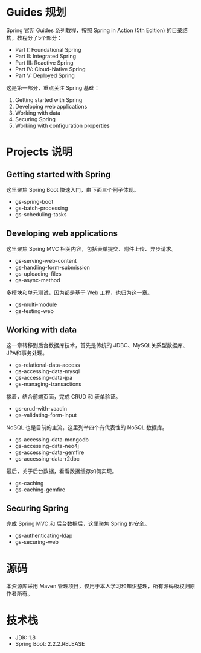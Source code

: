 # Guides 规划

Spring 官网 Guides 系列教程，按照 Spring in Action (5th Edition) 的目录结构，教程分了5个部分：

* Part I: Foundational Spring
* Part II: Integrated Spring
* Part III: Reactive Spring
* Part IV: Cloud-Native Spring
* Part V: Deployed Spring

这是第一部分，重点关注 Spring 基础：

1. Getting started with Spring
2. Developing web applications
3. Working with data
4. Securing Spring
5. Working with configuration properties

# Projects 说明

## Getting started with Spring

这里聚焦 Spring Boot 快速入门，由下面三个例子体现。

* gs-spring-boot
* gs-batch-processing
* gs-scheduling-tasks

## Developing web applications

这里聚焦 Spring MVC 相关内容，包括表单提交、附件上传、异步请求。

* gs-serving-web-content
* gs-handling-form-submission
* gs-uploading-files
* gs-async-method

多模块和单元测试，因为都是基于 Web 工程，也归为这一章。

* gs-multi-module
* gs-testing-web

## Working with data

这一章转移到后台数据库技术，首先是传统的 JDBC、MySQL关系型数据库、JPA和事务处理。

* gs-relational-data-access
* gs-accessing-data-mysql
* gs-accessing-data-jpa
* gs-managing-transactions

接着，结合前端页面，完成 CRUD 和 表单验证。

* gs-crud-with-vaadin
* gs-validating-form-input

NoSQL 也是目前的主流，这里列举四个有代表性的 NoSQL 数据库。

* gs-accessing-data-mongodb
* gs-accessing-data-neo4j
* gs-accessing-data-gemfire
* gs-accessing-data-r2dbc

最后，关于后台数据，看看数据缓存如何实现。

* gs-caching
* gs-caching-gemfire

## Securing Spring

完成 Spring MVC 和 后台数据后，这里聚焦 Spring 的安全。

* gs-authenticating-ldap
* gs-securing-web

# 源码

本资源库采用 Maven 管理项目，仅用于本人学习和知识整理，所有源码版权归原作者所有。

# 技术栈

* JDK: 1.8
* Spring Boot: 2.2.2.RELEASE
